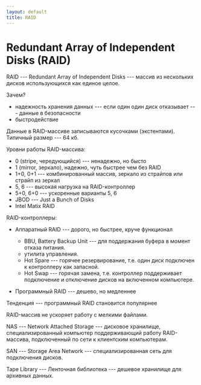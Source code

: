 ```yaml
---
layout: default
title: RAID
---
```


# Redundant Array of Independent Disks (RAID)

RAID --- Redundant Array of Independent Disks --- массив из нескольких дисков использующихся как единое целое.

Зачем?

- надежность хранения данных --- если один один диск отказывает --- данные в безопасности
- быстродействие

Данные в RAID-массиве записываются кусочками (экстентами). Типичный размер --- 64 кб.

Уровни работы RAID-массива:

- 0 (stripe, чередующийся) --- ненадежно, но бысто
- 1 (mirror, зеркало), надежно, чуть быстрее чем без RAID
- 1+0, 0+1 --- комбинированный массив, зеркало из страйпов или страйп из зеркал
- 5, 6 --- высокая нагрузка на RAID-контроллер
- 5+0, 6+0 --- ускоренные варианты 5, 6
- JBOD --- Just a Bunch of Disks
- Intel Matix RAID

RAID-контроллеры:

- Аппаратный RAID --- дорого, но быстрее, круче функционал

  * BBU, Battery Backup Unit --- для поддержания буфера в момент отказа питания.
  * утилита управления.
  * Hot Spare --- горячее резервирование, т.е. один диск подключен к контроллеру как запасной.
  * Hot Swap --- горячая замена, т.е. контроллер поддерживает подключение и отключение дисков на включенном компьютере.

- Программный RAID --- дешево, но медленнее

Тенденция --- программный RAID становится популярнее

RAID-массив не ускоряет работу с мелкими файлами.

NAS --- Network Attached Storage --- дисковое хранилище, специализированный компьютер поддерживающий работу RAID-массива, подключенный по сети к клиентским компьютерам.

SAN --- Storage Area Network --- специализированная сеть для подключения дисков.

Tape Library --- Ленточная библиотека --- дешевое хранилище для архивных данных.
